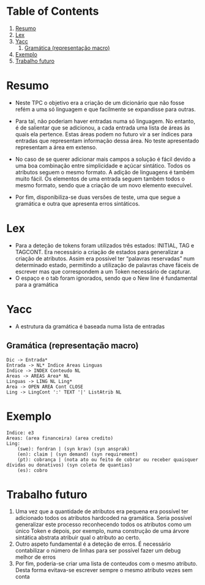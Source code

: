 
# Table of Contents

1.  [Resumo](#orgbcec4b3)
2.  [Lex](#org04090de)
3.  [Yacc](#orge2fbd7d)
    1.  [Gramática (representação macro)](#org46a1f26)
4.  [Exemplo](#org3b1b813)
5.  [Trabalho futuro](#orgef7a8de)



<a id="orgbcec4b3"></a>

# Resumo

-   Neste TPC o objetivo era a criação de um dicionário que não fosse refém a uma só linguagem e que facilmente se expandisse para outras.
-   Para tal, não poderiam haver entradas numa só linguagem. No entanto, é de salientar que se adicionou, a cada entrada uma lista de áreas às quais ela pertence. Estas áreas podem no futuro vir a ser índices para entradas que representam informação dessa área. No teste apresentado representam a área em extenso.

-   No caso de se querer adicionar mais campos a solução é fácil devido a uma boa combinação entre simplicidade e açúcar sintático. Todos os atributos seguem o mesmo formato. A adição de linguagens é também muito fácil. Os elementos de uma entrada seguem também todos o mesmo formato, sendo que a criação de um novo elemento execuível.

-   Por fim,  disponibiliza-se duas versões de teste, uma que segue a gramática e outra que apresenta erros sintáticos.


<a id="org04090de"></a>

# Lex

-   Para a deteção de tokens foram utilizados três estados: INITIAL, TAG e TAGCONT. Era necessário a criação de estados para generalizar a criação de atributos. Assim era possível ter &ldquo;palavras reservadas&rdquo; num determinado estado, permitindo a utilização de palavras chave fáceis de escrever mas que correspondem a um Token necessário de capturar.
-   O espaço e o tab foram ignorados, sendo que o New line é fundamental para a gramática


<a id="orge2fbd7d"></a>

# Yacc

-   A estrutura da gramática é baseada numa lista de entradas


<a id="org46a1f26"></a>

## Gramática (representação macro)

    Dic -> Entrada*
    Entrada -> NL* Indice Areas Linguas
    Indice -> INDEX Conteudo NL
    Areas -> AREAS Area* NL
    Linguas -> LING NL Ling*
    Area -> OPEN AREA Cont CLOSE
    Ling -> LingCont ':' TEXT '|' ListAtrib NL


<a id="org3b1b813"></a>

# Exemplo

    Indice: e3
    Areas: (area financeira) (area credito)
    Ling:
        (swe): fordran | (syn krav) (syn ansprak)
        (en): claim | (syn demand) (syn requirement)
        (pt): cobrança | (nota ato ou feito de cobrar ou receber quaisquer dívidas ou donativos) (syn coleta de quantias)
        (es): cobro


<a id="orgef7a8de"></a>

# Trabalho futuro

1.  Uma vez que a quantidade de atributos era pequena era possível ter adicionado todos os atributos hardcoded na gramática. Seria possível generalizar este processo reconhecendo todos os atributos como um único Token e depois, por exemplo, numa construção de uma árvore sintática abstrata atribuir qual o atributo ao certo.
2.  Outro aspeto fundamental é a deteção de erros. É necessário contabilizar o número de linhas para ser possível fazer um debug  melhor de erros
3.  Por fim, poderia-se criar uma lista de conteudos com o mesmo atributo. Desta forma evitava-se escrever sempre o mesmo atributo vezes sem conta

